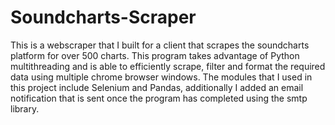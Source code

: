 # Soundcharts-Scraper
This is a webscraper that I built for a client that scrapes the soundcharts platform for over 500 charts. This program takes advantage of Python multithreading and is able to efficiently scrape, filter and format the required data using multiple chrome browser windows. The modules that I used in this project include Selenium and Pandas, additionally I added an email notification that is sent once the program has completed using the smtp library.
